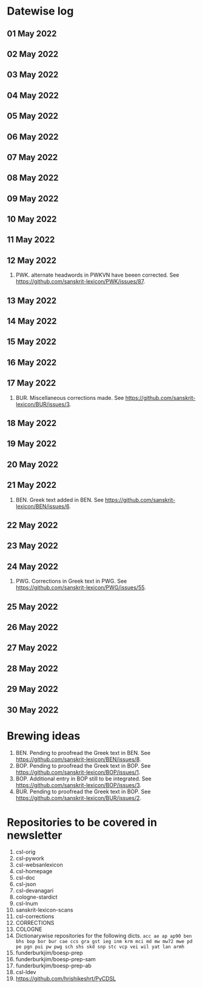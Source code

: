 # Datewise log

## 01 May 2022

## 02 May 2022

## 03 May 2022

## 04 May 2022

## 05 May 2022

## 06 May 2022

## 07 May 2022

## 08 May 2022

## 09 May 2022

## 10 May 2022

## 11 May 2022

## 12 May 2022

1. PWK. alternate headwords in PWKVN have beeen corrected. See https://github.com/sanskrit-lexicon/PWK/issues/87.

## 13 May 2022

## 14 May 2022

## 15 May 2022

## 16 May 2022

## 17 May 2022

1. BUR. Miscellaneous corrections made. See https://github.com/sanskrit-lexicon/BUR/issues/3.

## 18 May 2022

## 19 May 2022

## 20 May 2022

## 21 May 2022

1. BEN. Greek text added in BEN. See https://github.com/sanskrit-lexicon/BEN/issues/6.

## 22 May 2022

## 23 May 2022

## 24 May 2022

1. PWG. Corrections in Greek text in PWG. See https://github.com/sanskrit-lexicon/PWG/issues/55.

## 25 May 2022

## 26 May 2022

## 27 May 2022

## 28 May 2022

## 29 May 2022

## 30 May 2022


# Brewing ideas

1. BEN. Pending to proofread the Greek text in BEN. See https://github.com/sanskrit-lexicon/BEN/issues/8.
2. BOP. Pending to proofread the Greek text in BOP. See https://github.com/sanskrit-lexicon/BOP/issues/1.
3. BOP. Additional entry in BOP still to be integrated. See https://github.com/sanskrit-lexicon/BOP/issues/3.
4. BUR. Pending to proofread the Greek text in BOP. See https://github.com/sanskrit-lexicon/BUR/issues/2.

# Repositories to be covered in newsletter

1. csl-orig
2. csl-pywork
3. csl-websanlexicon
4. csl-homepage
5. csl-doc
6. csl-json
7. csl-devanagari
8. cologne-stardict
9. csl-lnum
10. sanskrit-lexicon-scans
11. csl-corrections
12. CORRECTIONS
13. COLOGNE
14. Dictionarywise repositories for the following dicts. 
`acc ae ap ap90 ben bhs bop bor bur cae ccs gra gst ieg inm krm mci md mw mw72 mwe pd pe pgn pui pw pwg sch shs skd snp stc vcp vei wil yat lan armh`
15. funderburkjim/boesp-prep
16. funderburkjim/boesp-prep-sam
17. funderburkjim/boesp-prep-ab
18. csl-ldev
19. https://github.com/hrishikeshrt/PyCDSL
